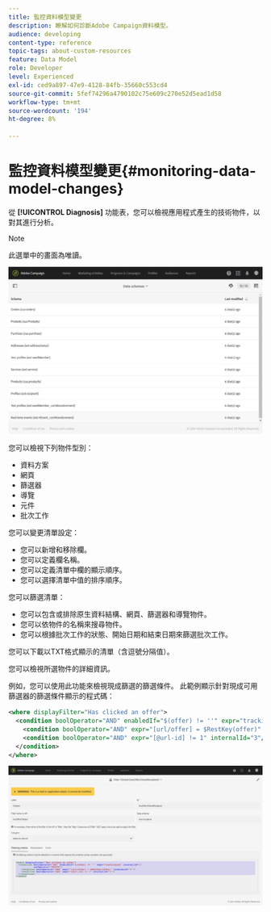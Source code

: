 ```yaml
---
title: 監控資料模型變更
description: 瞭解如何診斷Adobe Campaign資料模型。
audience: developing
content-type: reference
topic-tags: about-custom-resources
feature: Data Model
role: Developer
level: Experienced
exl-id: ced9a897-47e9-4128-84fb-35660c553cd4
source-git-commit: 5fef74296a4790102c75e609c270e52d5ead1d58
workflow-type: tm+mt
source-wordcount: '194'
ht-degree: 8%

---
```


# 監控資料模型變更{#monitoring-data-model-changes}

從 **[!UICONTROL Diagnosis]** 功能表，您可以檢視應用程式產生的技術物件，以對其進行分析。

>[!NOTE]
>
>此選單中的畫面為唯讀。

![](assets/diagnostic.png)

您可以檢視下列物件型別：

* 資料方案
* 網頁
* 篩選器
* 導覽
* 元件
* 批次工作

您可以變更清單設定：

* 您可以新增和移除欄。
* 您可以定義欄名稱。
* 您可以定義清單中欄的顯示順序。
* 您可以選擇清單中值的排序順序。

您可以篩選清單：

* 您可以包含或排除原生資料結構、網頁、篩選器和導覽物件。
* 您可以依物件的名稱來搜尋物件。
* 您可以根據批次工作的狀態、開始日期和結束日期來篩選批次工作。

您可以下載以TXT格式顯示的清單（含逗號分隔值）。

您可以檢視所選物件的詳細資訊。

例如，您可以使用此功能來檢視現成篩選的篩選條件。 此範例顯示針對現成可用篩選器的篩選條件顯示的程式碼：

```xml
<where displayFilter="Has clicked an offer">
  <condition boolOperator="AND" enabledIf="$(offer) != ''" expr="trackingLog" internalId="1" setOperator="EXISTS">
    <condition boolOperator="AND" expr="[url/offer] = $RestKey(offer)" internalId="2"/>
    <condition boolOperator="AND" expr="[@url-id] != 1" internalId="3"/>
  </condition>
</where>
```

![](assets/diagnosis_filter_criteria.png)